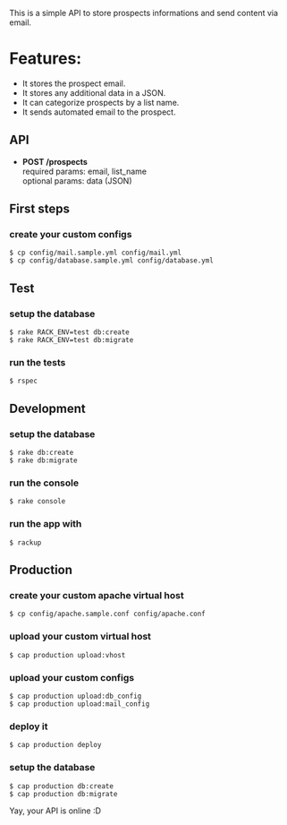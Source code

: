 This is a simple API to store prospects informations and send content via email.

# Features:

* It stores the prospect email.
* It stores any additional data in a JSON.
* It can categorize prospects by a list name.
* It sends automated email to the prospect.

## API

* **POST /prospects**  
  required params: email, list_name  
  optional params: data (JSON)  

## First steps

### create your custom configs
`$ cp config/mail.sample.yml config/mail.yml`  
`$ cp config/database.sample.yml config/database.yml`

## Test

### setup the database
`$ rake RACK_ENV=test db:create`  
`$ rake RACK_ENV=test db:migrate`

### run the tests
`$ rspec`

## Development

### setup the database
`$ rake db:create`  
`$ rake db:migrate`

### run the console
`$ rake console`

### run the app with
`$ rackup`

## Production

### create your custom apache virtual host
`$ cp config/apache.sample.conf config/apache.conf`

### upload your custom virtual host
`$ cap production upload:vhost`

### upload your custom configs
`$ cap production upload:db_config`  
`$ cap production upload:mail_config`

### deploy it
`$ cap production deploy`

### setup the database
`$ cap production db:create`  
`$ cap production db:migrate`  

Yay, your API is online :D
